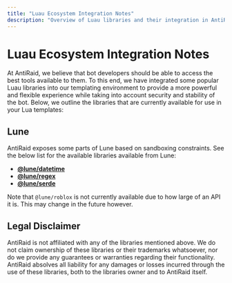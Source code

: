 ```yaml
---
title: "Luau Ecosystem Integration Notes"
description: "Overview of Luau libraries and their integration in AntiRaid's templating environment."
---
```


# Luau Ecosystem Integration Notes

At AntiRaid, we believe that bot developers should be able to access the best tools available to them. To this end, we have integrated some popular Luau libraries into our templating environment to provide a more powerful and flexible experience while taking into account security and stability of the bot. Below, we outline the libraries that are currently available for use in your Lua templates:

## Lune

AntiRaid exposes some parts of Lune based on sandboxing constraints. See the below list for the available libraries available from Lune:

- [**@lune/datetime**](https://lune-org.github.io/docs/api-reference/datetime)
- [**@lune/regex**](https://lune-org.github.io/docs/api-reference/regex)
- [**@lune/serde**](https://lune-org.github.io/docs/api-reference/serde)

Note that `@lune/roblox` is not currently available due to how large of an API it is. This may change in the future however.

## Legal Disclaimer

AntiRaid is not affiliated with any of the libraries mentioned above. We do not claim ownership of these libraries or their trademarks whatsoever, nor do we provide any guarantees or warranties regarding their functionality. AntiRaid absolves all liability for any damages or losses incurred through the use of these libraries, both to the libraries owner and to AntiRaid itself.
